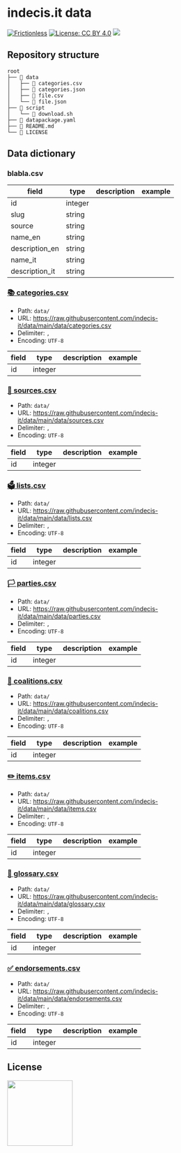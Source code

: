 # indecis.it data
[![Frictionless](https://github.com/indecis-it/data/actions/workflows/frictionless.yaml/badge.svg)](https://repository.frictionlessdata.io/report?user=indecis-it&repo=data&flow=frictionless) [![License: CC BY 4.0](https://img.shields.io/badge/License-CC%20BY%204.0-lightgrey.svg)](https://creativecommons.org/licenses/by/4.0/) <a href="https://www.datibenecomune.it/"><img src="https://img.shields.io/badge/%F0%9F%99%8F-%23datiBeneComune-%23cc3232"/></a> 

## Repository structure
```
root
├── 📂 data
│   ├── 📄 categories.csv
│   ├── 📄 categories.json
│   ├── 📄 file.csv
│   └── 📄 file.json
├── 📂 script
│   └── 📄 download.sh
├── 📄 datapackage.yaml
├── 📄 README.md
└── 📄 LICENSE
```

## Data dictionary

### blabla.csv
field | type | description | example
-- | -- | -- | --
id  | integer |   |  
slug  | string |   |  
source  | string |   |  
name_en  | string |   |  
description_en  | string |   |  
name_it  | string |   |  
description_it  | string |   |  

### [📚 categories.csv](https://raw.githubusercontent.com/indecis-it/data/main/data/categories.csv)

- Path: `data/`
- URL: https://raw.githubusercontent.com/indecis-it/data/main/data/categories.csv
- Delimiter: `,`
- Encoding: `UTF-8`

field | type | description | example
-- | -- | -- | --
id  | integer |   |  

### [📄 sources.csv](https://raw.githubusercontent.com/indecis-it/data/main/data/sources.csv)

- Path: `data/`
- URL: https://raw.githubusercontent.com/indecis-it/data/main/data/sources.csv
- Delimiter: `,`
- Encoding: `UTF-8`

field | type | description | example
-- | -- | -- | --
id  | integer |   |  

### [🗳️ lists.csv](https://raw.githubusercontent.com/indecis-it/data/main/data/lists.csv)

- Path: `data/`
- URL: https://raw.githubusercontent.com/indecis-it/data/main/data/lists.csv
- Delimiter: `,`
- Encoding: `UTF-8`

field | type | description | example
-- | -- | -- | --
id  | integer |   |  

### [🏳️ parties.csv](https://raw.githubusercontent.com/indecis-it/data/main/data/parties.csv)

- Path: `data/`
- URL: https://raw.githubusercontent.com/indecis-it/data/main/data/parties.csv
- Delimiter: `,`
- Encoding: `UTF-8`

field | type | description | example
-- | -- | -- | --
id  | integer |   |  

### [🙏 coalitions.csv](https://raw.githubusercontent.com/indecis-it/data/main/data/coalitions.csv)

- Path: `data/`
- URL: https://raw.githubusercontent.com/indecis-it/data/main/data/coalitions.csv
- Delimiter: `,`
- Encoding: `UTF-8`

field | type | description | example
-- | -- | -- | --
id  | integer |   |  

### [✏️ items.csv](https://raw.githubusercontent.com/indecis-it/data/main/data/items.csv)

- Path: `data/`
- URL: https://raw.githubusercontent.com/indecis-it/data/main/data/items.csv
- Delimiter: `,`
- Encoding: `UTF-8`

field | type | description | example
-- | -- | -- | --
id  | integer |   |  

### [🔎 glossary.csv](https://raw.githubusercontent.com/indecis-it/data/main/data/glossary.csv)

- Path: `data/`
- URL: https://raw.githubusercontent.com/indecis-it/data/main/data/glossary.csv
- Delimiter: `,`
- Encoding: `UTF-8`

field | type | description | example
-- | -- | -- | --
id  | integer |   |  

### [✅ endorsements.csv](https://raw.githubusercontent.com/indecis-it/data/main/data/endorsements.csv)

- Path: `data/`
- URL: https://raw.githubusercontent.com/indecis-it/data/main/data/endorsements.csv
- Delimiter: `,`
- Encoding: `UTF-8`

field | type | description | example
-- | -- | -- | --
id  | integer |   |  


## License
<a href="https://creativecommons.org/licenses/by/4.0/"><img src="https://mirrors.creativecommons.org/presskit/buttons/88x31/png/by.png" width="150"/></a>
